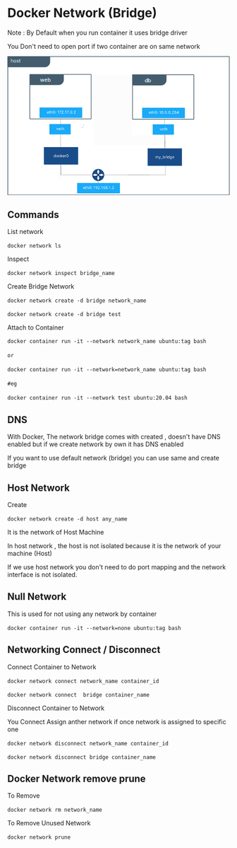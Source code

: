 # Docker Network (Bridge)

Note : By Default when you run container it uses bridge driver

You Don't need to open port if two container are on same network

![Alt text](images/bridgeNetwork.png)

## Commands

List network

`docker network ls`

Inspect

`docker network inspect bridge_name`

Create Bridge Network

`docker network create -d bridge network_name`

`docker network create -d bridge test`

Attach to Container

```
docker container run -it --network network_name ubuntu:tag bash

or

docker container run -it --network=network_name ubuntu:tag bash

#eg

docker container run -it --network test ubuntu:20.04 bash
```

## DNS

With Docker, The network bridge comes with created , doesn't have DNS enabled but if we create network by own it has DNS enabled

If you want to use default network (bridge) you can use same and create bridge

## Host Network

Create

`docker network create -d host any_name`

It is the network of Host Machine

In host network , the host is not isolated because it is the network of your machine (Host)

If we use host network you don't need to do port mapping and the network interface is not isolated.

## Null Network

This is used for not using any network by container

`docker container run -it --network=none ubuntu:tag bash`

## Networking Connect / Disconnect

Connect Container to Network

`docker network connect network_name container_id`

`docker network connect  bridge container_name`

Disconnect Container to Network

You Connect Assign anther network if once network is assigned to specific one

`docker network disconnect network_name container_id`

`docker network disconnect bridge container_name`

## Docker Network remove prune

To Remove

`docker network rm network_name`

To Remove Unused Network

`docker network prune`
